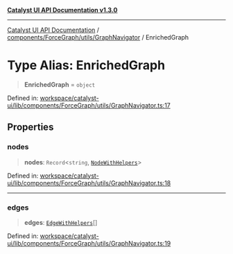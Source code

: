 [**Catalyst UI API Documentation v1.3.0**](../../../../../README.md)

---

[Catalyst UI API Documentation](../../../../../README.md) / [components/ForceGraph/utils/GraphNavigator](../README.md) / EnrichedGraph

# Type Alias: EnrichedGraph

> **EnrichedGraph** = `object`

Defined in: [workspace/catalyst-ui/lib/components/ForceGraph/utils/GraphNavigator.ts:17](https://github.com/TheBranchDriftCatalyst/catalyst-ui/blob/main/lib/components/ForceGraph/utils/GraphNavigator.ts#L17)

## Properties

### nodes

> **nodes**: `Record`\<`string`, [`NodeWithHelpers`](NodeWithHelpers.md)\>

Defined in: [workspace/catalyst-ui/lib/components/ForceGraph/utils/GraphNavigator.ts:18](https://github.com/TheBranchDriftCatalyst/catalyst-ui/blob/main/lib/components/ForceGraph/utils/GraphNavigator.ts#L18)

---

### edges

> **edges**: [`EdgeWithHelpers`](EdgeWithHelpers.md)[]

Defined in: [workspace/catalyst-ui/lib/components/ForceGraph/utils/GraphNavigator.ts:19](https://github.com/TheBranchDriftCatalyst/catalyst-ui/blob/main/lib/components/ForceGraph/utils/GraphNavigator.ts#L19)
